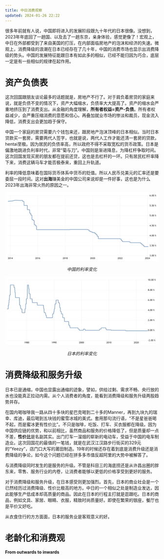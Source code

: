 ```yaml
---
title: 中日消费观察
updated: 2024-01-26 22:22
---
```


很多年前就有人说，中国即将进入的发展阶段跟九十年代的日本很像。没想到，2023年年底回了一趟国、以及去了一趟东京，亲身体验，感觉更像了！宏观上，中日在外部都受到了来自美国的打压，在内部面临房地产的泡沫和经济的失速。微观上，消费降级的浪潮在日本已经存在了几十年，中国的消费市场也显示出消费降级的势头。中国的发展特征能跟日本有如此多的相似，已经不能归因为巧合，底层一定是有一些相似的规律在起作用。


# 资产负债表

这次回国跟朋友谈论最多的话题就是，房地产不行了。对于肩负着房贷的家庭来说，就是负债不变的情况下，资产大幅缩水，负债率大大提高了。资产的缩水会严重地挤压到了消费支出。从金融的角度理解，**所有者权益=资产-负债**。所有者权益减少，会严重压缩消费的意愿和信心。再叠加就业市场的惨淡和裁员，现金流入降低，消费支出会更加趋于保守。

中国一个家庭的房贷需要六个钱包来还，跟房地产泡沫顶峰的日本相似。当时日本贷款买一套房，需要两代人签字，也就是说，两代人工作才能还清一套房的贷款，hentai至极。因为居民的负债率高，所以政府不得不采取宽松的货币政策。日本是偏激地跳进负利率时代，非常“菊与刀”。中国则是渐进降息，为降杠杆争取时间。这次回国发现买房的朋友都在提前还贷，这也是去杠杆的一环。只有居民杠杆率降下来，消费这辆马车才能否极泰来，重回上升轨道。

利率的降低意味着在国际货币体系中货币的贬值。所以人民币兑美元的汇率还是要委屈一段时间。这对**出海**赚美金的中国公司来说却是一件好事，这也是为什么2023年出海非常火热的原因之一。

<p align="center">
<img src="/images/China-Japan-consumption/China-interest-rate.png" alt="China-interest-rate" width="500"/>
</p>
<p align="center">
<span class="footer"> <i> 中国的利率变化 </i></span>
</p>
<p align="center">
<img src="/images/China-Japan-consumption/Japan-interest-rate.png" alt="Japan-interest-rate" width="500"/>
</p>
<p align="center">
<span class="footer"> <i> 日本的利率变化 </i></span>
</p>


# 消费降级和服务升级

日本已是通缩，中国也显露出通缩的迹象，譬如，供给过剩、需求不畅、央行放的水也没能真正拉动内需。从个人消费者的角度，能看到消费降级和服务升级两股趋势并存。

在国内喝咖啡我一路从四十多块的星巴克喝到二十多的Manner，再到九块九的瑞幸、库迪，最后喝到五块钱的蜜雪冰城的美式。套用那句流行语，“不是星爸爸喝不起，而是蜜冰更有性价比”。不只是咖啡，吃饭、打车、买衣服都在降级。因为中国供应链的优势，和以前相比，虽然商品和服务的价格降低了，但是质量却一点不差，**性价比**是名副其实。出门打车一溜烟的崭新的电动车，受益于中国的电车制造业。这次回国花的最值的一笔钱，就是在武汉江汉路步行街买的329元的“Yeezy”，店门口大写的莆田制造。19年的时候还存在着到底是消费升级还是消费降级的争论，如今这个问题已经在拼多多市值反超阿里的大势中被解答了。

与消费降级同时发生的是服务的升级。不管是科目三的海底捞还是从许昌出圈的胖东来，零售、服务行业的内卷，让消费者能够以更低的价格享受到更好的服务。


对于消费降级和服务升级，在日本感受则更加强烈。首先，日本的商业社会是一个已然经历过消费降级、性价比极高的地方。中日的一个相似之处是制造业发达，因此能够生产低成本却高质量的商品。因此在日本的行程主打就是逛跟吃。日本的商品，例如文具、家居、眼睛、衣服，精致时尚质量好。即使在繁荣的银座，餐厅也是平价又好吃。

从衣食住行的方方面面，日本的服务业是客观意义的好。





# 老龄化和消费观

**From outwards to inwards**

